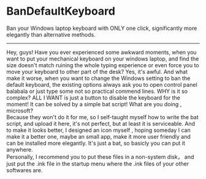 # BanDefaultKeyboard
Ban your Windows laptop keyboard with ONLY one click, significantly more elegantly than alternative methods.

---
   Hey, guys! Have you ever experienced some awkward moments, when you want to put your mechanical keyboard on your windows laptop, and find the size doesn't match ruining the whole typing experience or even force you to move your keyboard to other part of the desk? Yes, it's awful. And what make it worse, when you want to change the Windows setting to ban the default keyboard, the existing options always ask you to open control panel balabala or just type some not so practical commend lines. 
   WHY is it so complex? ALL I WANT is just a button to disable the keyboard for the moment! It can be solved by a simple bat script! What are you doing , microsoft?  
   Because they won't do it for me, so I self-taught myself how to write the bat script, and upload it here, it's not perfect, but at least it is serviceable. And to make it looks better, I designed an icon myself , hoping someday I can make it a better one, maybe an small app, make it more user friendly and can be installed more elegantly. It's just a bat, so basicly you can put it anywhere.  
   Personally, I recommend you to put these files in a non-system disk， and just put the .ink file in the startup menu where the .ink files of your other softwares are.
